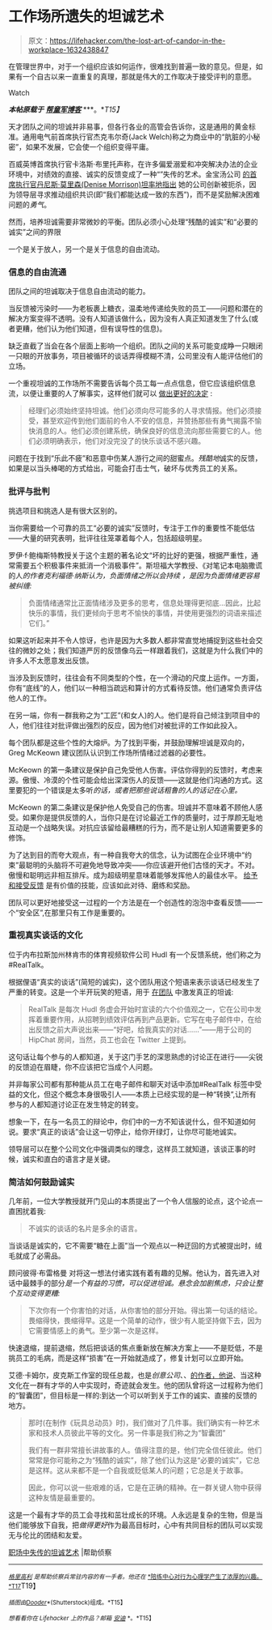 # 工作场所遗失的坦诚艺术

> 原文：<https://lifehacker.com/the-lost-art-of-candor-in-the-workplace-1632438847>

在管理世界中，对于一个组织应该如何运作，很难找到普遍一致的意见。但是，如果有一个自古以来一直重复的真理，那就是伟大的工作取决于接受评判的意愿。

Watch

***本帖原载于*** [***帮童军博客***](http://www.helpscout.net/blog/candor-in-workplace/) ***。**T15】*

天才团队之间的坦诚并非易事，但各行各业的高管会告诉你，这是通用的黄金标准。通用电气前首席执行官杰克韦尔奇(Jack Welch)称之为商业中的“肮脏的小秘密”，如果不发展，它会使一个组织变得平庸。

百威英博首席执行官卡洛斯·布里托声称，在许多偏爱溺爱和冲突解决办法的企业环境中，对绩效的直接、诚实的反馈变成了一种“”失传的艺术。金宝汤公司 [的首席执行官丹尼斯·莫里森(Denise Morrison)坦率地指出](http://hbr.org/2014/09/the-main-ingredient-of-change/ar/1) 她的公司创新被扼杀，因为领导层寻求推动组织共识(即“我们都能达成一致的东西”)，而不是奖励解决困难问题的*勇气*。

然而，培养坦诚需要非常微妙的平衡。团队必须小心处理“残酷的诚实”和“必要的诚实”之间的界限

一个是关于放人，另一个是关于信息的自由流动。

### 信息的自由流通

团队之间的坦诚取决于信息自由流动的能力。

当反馈被污染时——为老板裹上糖衣，温柔地传递给失败的员工——问题和潜在的解决方案变得不透明。没有人知道该做什么，因为没有人真正知道发生了什么(或者更糟，他们认为他们知道，但有误导性的信息)。

缺乏直截了当会在各个层面上影响一个组织。团队之间的关系可能变成睁一只眼闭一只眼的开放事务，项目被循环的谈话弄得模糊不清，公司里没有人能评估他们的立场。

一个重视坦诚的工作场所不需要告诉每个员工每一点点信息，但它应该组织信息流，以便让重要的人了解事实，这样他们就可以 [做出更好的决定](http://guides.wsj.com/management/building-a-workplace-culture/how-to-create-a-culture-of-candor/) :

> 经理们必须始终坚持坦诚。他们必须向尽可能多的人寻求情报。他们必须接受，甚至欢迎传到他们面前的令人不安的信息，并赞扬那些有勇气揭露不愉快消息的人。他们必须创建系统，确保良好的信息流向那些需要它的人。他们必须明确表示，他们对没完没了的快乐谈话不感兴趣。

问题在于找到“乐此不疲”和恶意中伤某人游行之间的甜蜜点。*残酷地*诚实的反馈，如果是以当头棒喝的方式给出，可能会打击士气，破坏与优秀员工的关系。

### 批评与批判

挑选项目和挑选人是有很大区别的。

当你需要给一个可靠的员工“必要的诚实”反馈时，专注于工作的重要性不能低估——大量的研究表明，批评往往笼罩着每个人，包括超级明星。

罗伊·f·鲍梅斯特教授关于这个主题的著名论文“坏的比好的更强，根据严重性，通常需要五个积极事件来抵消一个消极事件”。斯坦福大学教授、《对笔记本电脑撒谎的人*的作者克利福德·纳斯认为，负面情绪之所以会持续 ，是因为负面情绪更容易被纠缠:*

> 负面情绪通常比正面情绪涉及更多的思考，信息处理得更彻底...因此，比起快乐的事情，我们更倾向于思考不愉快的事情，并使用更强烈的词语来描述它们。”

如果这听起来并不令人惊讶，也许是因为大多数人都非常直觉地捕捉到这些社会交往的微妙之处；我们知道严厉的反馈像乌云一样跟着我们，这就是为什么我们中的许多人不太愿意发出反馈。

当涉及到反馈时，往往会有不同类型的个性，在一个滑动的尺度上运作。一方面，你有“底线”的人，他们以一种相当疏远和算计的方式看待反馈。他们通常负责评估他人的工作。

在另一端，你有一群我称之为“工匠”(和女人)的人。他们是将自己倾注到项目中的人，他们往往对批评做出强烈的反应，因为他们对被批评的工作如此投入。

每个团队都是这些个性的大熔炉。为了找到平衡，并鼓励理解坦诚是双向的，Greg McKeown 建议团队认识到工作场所情绪过滤器的必要性。

McKeown 的第一条建议是保护自己免受他人伤害。评估你得到的反馈时，考虑来源。傲慢、冷漠的个性可能会给出深深伤人的反馈——这就是他们沟通的方式。这里要犯的一个错误是太多听*的话，或者把那些说话粗鲁的人的话记在心里。*

McKeown 的第二条建议是保护他人免受自己的伤害。坦诚并不意味着不顾他人感受。如果你是提供反馈的人，当你只是在讨论最近工作的质量时，过于厚颜无耻地互动是一个战略失误。对抗应该留给最糟糕的行为，而不是让别人知道需要更多的修饰。

为了达到目的而夸大观点，有一种自我夸大的信念，认为试图在企业环境中“约束”最聪明的头脑将不可避免地导致冲突——你应该避开他们古怪的天才。不对。傲慢和聪明远非相互排斥。成为超级明星意味着能够发挥他人的最佳水平。 [给予和接受反馈](https://lifehacker.com/how-to-give-criticism-without-sounding-like-a-jerk-5915687) 是有价值的技能，应该如此对待、磨练和奖励。

团队可以更好地接受这一过程的一个方法是在一个创造性的泡泡中查看反馈——一个“安全区”,在那里只有工作是重要的。

### 重视真实谈话的文化

位于内布拉斯加州林肯市的体育视频软件公司 Hudl 有一个反馈系统，他们称之为#RealTalk。

根据俚语“真实的谈话”(简短的诚实)，这个团队用这个短语来表示谈话已经发生了严重的转变。这是一个半开玩笑的短语，用于 [在团队](https://zapier.com/blog/real-talk-hudl-company-culture/) 中激发真正的坦诚:

> RealTalk 是每次 Hudl 务虚会开始时宣读的六个价值观之一，它在公司中发挥着重要作用，从招聘到绩效评估再到产品更新。它写在电子邮件中，在给出反馈之前大声说出来——“好吧，给我真实的对话……”——用于公司的 HipChat 房间，当然，员工也会在 Twitter 上提到。

这句话让每个参与的人都知道，关于这门手艺的深思熟虑的讨论正在进行——尖锐的反馈迫在眉睫，你不应该把它当成个人问题。

并非每家公司都有那种能从员工在电子邮件和聊天对话中添加#RealTalk 标签中受益的文化，但这个概念本身很吸引人——本质上已经实现的是一种“转换”,让所有参与的人都知道讨论正在发生特定的转变。

想象一下，在与一名员工的辩论中，你们中的一方不知该说什么，但不知道如何说。要求“真正的谈话”会让这一切停止，给你开绿灯，让你尽可能地诚实。

领导层可以在整个公司文化中强调类似的理念，这样员工就知道，该谈正事的时候，诚实和直白的语言才是关键。

### 简洁如何鼓励诚实

几年前，一位大学教授就开门见山的本质提出了一个令人信服的论点，这个论点一直困扰着我:

> 不诚实的谈话的名片是多余的语言。

当谈话是诚实的，它不需要“糖在上面”当一个观点以一种迂回的方式被提出时，绒毛就成了必需品。

顾问彼得·布雷格曼 对将这一想法付诸实践有着有趣的见解。他认为，首先进入对话中最棘手的部分*是一个有益的习惯，可以促进坦诚。悬念会加剧焦虑，只会让整个互动变得更糟:*

> 下次你有一个你害怕的对话，从你害怕的部分开始。得出第一句话的结论。畏缩得快，畏缩得早。这是一个简单的动作，很少有人能坚持做下去，因为它需要情感上的勇气。至少第一次是这样。

快速退缩，提前退缩，然后把谈话的焦点重新放在解决方案上——不是贬低，不是挑员工的毛病，而是这样“损害”在一开始就造成了，修复计划可以立即开始。

艾德·卡姆尔，皮克斯工作室的现任总裁，也是*创意公司*、、[的作者，他说](https://www.youtube.com/watch?v=k2h2lvhzMDc)、当这种文化在一群有才华的人中实现时，奇迹就会发生。他的团队曾将这一过程称为他们的“智囊团”，但目标是一样的:到达一个可以听到关于工作的诚实、直接的反馈的地方。

> 那时(在制作《玩具总动员》时)，我们做对了几件事。我们确实有一种艺术家和技术人员彼此平等的文化。另一件事是我们称之为“智囊团”
> 
> 我们有一群非常擅长讲故事的人。值得注意的是，他们完全信任彼此。他们常常是你可能称之为“残酷的诚实”，除了他们认为这是“必要的诚实”，它总是这样。这从来都不是一个自我或贬低某人的问题；它总是关于故事。
> 
> 因此，你可以说一些艰难的话，它是在正确的精神。在一群关键人物中获得这种友情是最重要的。

这是一个最有才华的员工会寻找和茁壮成长的环境。人永远是复杂的生物，但是当他们能够放下自我，把*做得更好*作为最高目标时，心中有共同目标的团队可以实现无与伦比的团结和友爱。

[职场中失传的坦诚艺术](http://www.helpscout.net/blog/candor-in-workplace/) |帮助侦察

* * *

[<small>*格里高利*</small>](https://plus.google.com/113700089599268336343?rel=author) <small>*是帮助侦察兵常驻内容的有一手者。他还在*</small> [<small>*陪练中心对行为心理学产生了浓厚的兴趣。*T17</small>](http://www.sparringmind.com/)T19】

<small>*插图由*</small>[<small>*Dooder*</small>](http://www.shutterstock.com/pic-190923107/stock-vector-feedback.html?src=2IDBqJ_XvzBGxWlFVhHtqQ-1-91)<small>*(Shutterstock)组成。*T15】</small>

<small>*想看看你在 Lifehacker 上的作品？邮箱*</small> [<small>*安迪*</small>](mailto:andy@lifehacker.com) <small>*。*T15】</small>